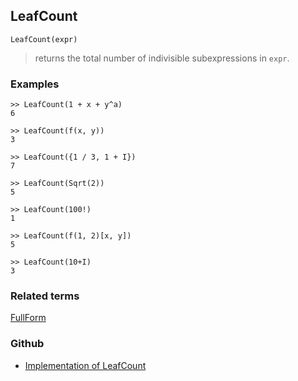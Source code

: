 ## LeafCount

```
LeafCount(expr)
```

> returns the total number of indivisible subexpressions in `expr`.

### Examples

```
>> LeafCount(1 + x + y^a) 
6

>> LeafCount(f(x, y)) 
3 

>> LeafCount({1 / 3, 1 + I}) 
7 

>> LeafCount(Sqrt(2)) 
5 

>> LeafCount(100!) 
1 

>> LeafCount(f(1, 2)[x, y]) 
5 

>> LeafCount(10+I) 
3
```

### Related terms 
[FullForm](FullForm.md) 
 

### Github

* [Implementation of LeafCount](https://github.com/axkr/symja_android_library/blob/master/symja_android_library/matheclipse-core/src/main/java/org/matheclipse/core/builtin/StructureFunctions.java#L753) 
